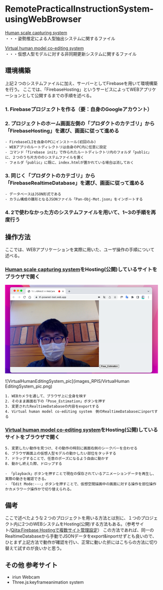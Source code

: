 # RemotePracticalInstructionSystem-usingWebBrowser


[Human scale capturing system](https://github.com/b164NK/RemotePracticalInstructionSystem-usingWebBrowser/tree/master/Human%20scale%20capturing%20system)  
・・・姿勢推定による人型抽出システムに関するファイル

[Virtual human model co-editing system](https://github.com/b164NK/RemotePracticalInstructionSystem-usingWebBrowser/tree/master/Virtual%20human%20model%20co-editing%20system)  
・・・仮想人型モデルに対する非同期更新システムに関するファイル 

## 環境構築

上記２つのシステムファイルに加え、サーバーとしてFirebaseを用いて環境構築を行う。
ここでは、「FirebaseHosting」というサービスによってWEBアプリケーションとして公開するまでの手順を述べる。


### 1. Firebaseプロジェクトを作る（要：自身のGoogleアカウント）  

### 2. プロジェクトのホーム画面左側の「プロダクトのカテゴリ」から「FirebaseHosting」を選び、画面に従って進める  
    - FirebaseCLIを自身のPCにインストール(初回のみ)
    - WEBアプリのルートディレクトリは自身のPC内に任意に設定
    - コマンド「firebase init」で作られたルートディレクトリ内のフォルダ「public」に、２つのうち片方ののシステムファイルを置く
    - フォルダ「public」に既に、index.htmlが置かれている場合は消しておく

### 3. 同じく「プロダクトのカテゴリ」から「FirebaseRealtimeDatabase」を選び、画面に従って進める
    - データベースはJSON形式である
    - カラム構成の雛形となるJSONファイル「Pan-Obj-Mot.json」をインポートする

### 4. 2で使わなかった方のシステムファイルを用いて、1~3の手順を再度行う



## 操作方法

ここでは、WEBアプリケーションを実際に用いた、ユーザ操作の手順について述べる。

### [Human scale capturing system](https://github.com/b164NK/RemotePracticalInstructionSystem-usingWebBrowser/tree/master/Human%20scale%20capturing%20system)をHosting(公開)しているサイトをブラウザで開く

![PoseEstimationSystem_pic](images_RPIS/PoseEstimationSystem_pic.png)

![VirtualHumanEditingSystem_pic](images_RPIS/VirtualHuman EditingSystem_pic.png)

    1. WEBカメラを通して、ブラウザ上に全身を映す  
    2. そのまま画面右下の「Pose_Estimation」ボタンを押す  
    3. 変更されたRealtimeDatabaseの内容をexportする
    4. Virtual human model co-editing system　側のRealtimeDatabaseにinportする


### [Virtual human model co-editing system](https://github.com/b164NK/RemotePracticalInstructionSystem-usingWebBrowser/tree/master/Virtual%20human%20model%20co-editing%20system)をHosting(公開)しているサイトをブラウザで開く  



    5. 変更したい動作を見つけ、その動作の時刻に画面右側のシークバーを合わせる
    6. ブラウザ画面上の仮想人型モデルの動かしたい部位をタッチする
    7. ドラッグすることで、任意のポーズになるよう自由に動かす
    8. 動かし終えた際、ドロップする
    
    - 「playback」ボタンを押すことで現在の保存されているアニメーションデータを再生し、実際の動きを確認できる。
    - 「Edit Mode:---」ボタンを押すことで、仮想空間描画中の画面に対する操作を部位操作かカメラワーク操作かで切り替えられる。
     


## 備考

ここで述べたような２つのプロジェクトを用いる方法とは別に、１つのプロジェクト内に2つのWEBシステムをHosting(公開)する方法もある。（参考サイト/[Qiita:Firebase Hostingで複数サイト管理設定](https://qiita.com/zaburo/items/f0fc863d1eb24cfe5cca)）
この方法であれば、同一のRealtimeDatabaseから手動でJSONデータをexport&inportせずとも良いので、ひとまず上記方法で動作が確認を行い、正常に動いた折にはこちらの方法に切り替えて試すのが良いかと思う。

## その他 参考サイト

* iriun Webcam
* Three.js:keyframeanimation system



